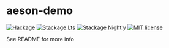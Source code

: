 # aeson-demo

[![Hackage](https://img.shields.io/hackage/v/aeson-demo.svg?logo=haskell)](https://hackage.haskell.org/package/aeson-demo)
[![Stackage Lts](http://stackage.org/package/aeson-demo/badge/lts)](http://stackage.org/lts/package/aeson-demo)
[![Stackage Nightly](http://stackage.org/package/aeson-demo/badge/nightly)](http://stackage.org/nightly/package/aeson-demo)
[![MIT license](https://img.shields.io/badge/license-MIT-blue.svg)](LICENSE)

See README for more info
